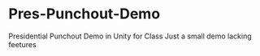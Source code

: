 # Pres-Punchout-Demo
Presidential Punchout Demo in Unity for Class
Just a small demo lacking feetures
